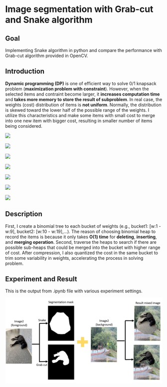  <h1 align="left">Image segmentation with Grab-cut and Snake algorithm </h1>
<h2 align="center"> 
  
  ## Goal
Implementing Snake algorithm in python and compare the performance with Grab-cut algorithm provided in OpenCV.
 
  ## Introduction
  
**Dynamic programming (DP)** is one of efficient way to solve 0/1 knapsack problem (**maximization problem with constraint**). However, when the selected items and contraint become larger, it **increases computation time** and **takes more memory to store the result of subproblem**. In real case, the weights (cost) distribution of items is **not uniform**. Normally, the distribution is skewed toward the lower half of the possible range of the weights. I utilize this characteristics and make some items with small cost to merge into one new item with bigger cost, resulting in smaller number of items being considered.

 ![](http://latex.codecogs.com/svg.latex?\int_{0}^{1}E_{snake}(v(s))\mathrm{d}s=\int_{0}^{1}(E_{internal}(v(s))+E_{external}(v(s))+E_{constraint}(v(s)))\mathrm{d}s)
 
 
 ![](http://latex.codecogs.com/svg.latex?E_{internal}=E_{uniformity}+E_{curvature}=\alpha(s)\left|v_{s}(s)\right|^{2}+\beta(s)\left|v_{ss}(s)\right|^{2})
  
 ![](http://latex.codecogs.com/svg.latex?E_{external}=E_{image}=w_{line}E_{line}+w_{edge}E_{edge}+w_{term}E_{term})

 ![](http://latex.codecogs.com/svg.latex?E_{line}=I(x,y))
 
 ![](http://latex.codecogs.com/svg.latex?E_{edge}=-\left|\mathbf{\nabla}I(x,y)\right|^{2}=\left|\frac{\partial{I_{x}}}{\partial{x}}+\frac{\partial{I_{y}}}{\partial{y}}\right|^{2})
 
 ![](http://latex.codecogs.com/svg.latex?E_{constraint}=G(\mu,\sigma))
 
 ![](http://latex.codecogs.com/svg.latex?\bar{v(s)_{i}}\longleftarrow{v(s)_{i}-\mathbf{\nabla}E_{snake}v(s)_{i}}=v(s)_{i}-w_{internal}\mathbf{\nabla}E_{internal}v(s)_{i}-w_{external}\mathbf{\nabla}E_{external}v(s)_{i})
 
  ## Description
First, I create a binomial tree to each bucket of weights (e.g., bucket1: [w:1 - w:9], bucket2: [w:10 - w:19],...). The reason of choosing binomial heap to record the items is because it only takes **O(1) time** for **deleting**, **inserting**, and **merging operation**. Second, traverse the heaps to search if there are possible sub-heaps that could be merged into the bucket with higher range of cost. After compression, I also quantized the cost in the same bucket to trim some variability in weights, accelerating the process in solving problem.
 
## Experiment and Result

This is the output from .ipynb file with various experiment settings.
<p align="center">
 <img src=https://github.com/ychuang1234/image-segmentation-with-grab-cut-and-snake-algorithm/blob/5a57fe4ae9e521f14e831821d398cf6ce723df8e/procedure.JPG " height="80%">
 </p>
